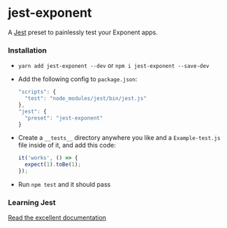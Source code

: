 # jest-exponent

A [Jest](https://facebook.github.io/jest/) preset to painlessly test
your Exponent apps.

### Installation

- `yarn add jest-exponent --dev` or `npm i jest-exponent --save-dev`
- Add the following config to `package.json`:

  ```js
  "scripts": {
    "test": "node_modules/jest/bin/jest.js"
  },
  "jest": {
    "preset": "jest-exponent"
  }
  ```

- Create a `__tests__` directory anywhere you like and a `Example-test.js` file inside of it, and add this code:

  ```js
  it('works', () => {
    expect(1).toBe(1);
  });
  ```

- Run `npm test` and it should pass

### Learning Jest

[Read the excellent documentation](https://facebook.github.io/jest/)
